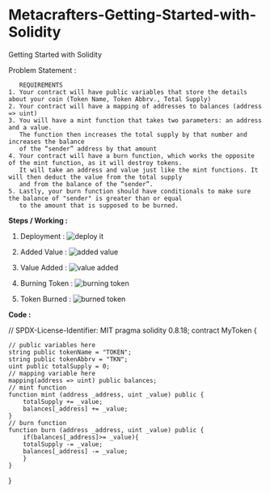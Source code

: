 # Metacrafters-Getting-Started-with-Solidity
Getting Started with Solidity

Problem Statement : 


       REQUIREMENTS
    1. Your contract will have public variables that store the details about your coin (Token Name, Token Abbrv., Total Supply)
    2. Your contract will have a mapping of addresses to balances (address => uint)
    3. You will have a mint function that takes two parameters: an address and a value. 
       The function then increases the total supply by that number and increases the balance 
       of the “sender” address by that amount
    4. Your contract will have a burn function, which works the opposite of the mint function, as it will destroy tokens. 
       It will take an address and value just like the mint functions. It will then deduct the value from the total supply 
       and from the balance of the “sender”.
    5. Lastly, your burn function should have conditionals to make sure the balance of "sender" is greater than or equal 
       to the amount that is supposed to be burned.


**Steps / Working :**

1. Deployment :
![deploy it](https://github.com/anurag7706/Metacrafters-Getting-Started-with-Solidity/assets/75776424/98fccae7-b5b3-4a98-b724-57878ae60f24)

2. Added Value : 
![added value](https://github.com/anurag7706/Metacrafters-Getting-Started-with-Solidity/assets/75776424/13e5327a-6503-4c14-b2f9-1c2cde4ee261)

3. Value Added :
![value added](https://github.com/anurag7706/Metacrafters-Getting-Started-with-Solidity/assets/75776424/cc978af0-3de7-4908-b4c7-92851416d75a)

4. Burning Token :
![burning token](https://github.com/anurag7706/Metacrafters-Getting-Started-with-Solidity/assets/75776424/dceed72d-994c-48b0-8765-4e1b0483d181)

5. Token Burned :
![burned token ](https://github.com/anurag7706/Metacrafters-Getting-Started-with-Solidity/assets/75776424/5b74c801-62e8-47d0-ba8d-732d07ec02e1)




**Code :** 


// SPDX-License-Identifier: MIT
pragma solidity 0.8.18;
contract MyToken {

    // public variables here
    string public tokenName = "TOKEN";
    string public tokenAbbrv = "TKN";
    uint public totalSupply = 0;
    // mapping variable here
    mapping(address => uint) public balances;
    // mint function
    function mint (address _address, uint _value) public {
        totalSupply += _value;
        balances[_address] += _value;
    }
    // burn function
    function burn (address _address, uint _value) public {
        if(balances[_address]>= _value){
        totalSupply -= _value;
        balances[_address] -= _value;
        }
    }
}
